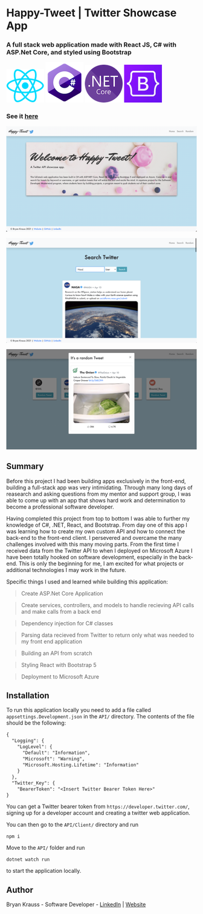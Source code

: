 # Happy-Tweet | Twitter Showcase App

### A full stack web application made with React JS, C# with ASP.Net Core, and styled using Bootstrap

![html](README_assets/React_Logo.png)
![csharp](README_assets/Csharp_Logo.png)
![dotnet](README_assets/NET_Core_Logo.png)
![css](README_assets/Bootstrap_Logo.png)

### See it [here](https://happy-tweet.azurewebsites.net/)

![Screenshot](README_assets/screenshot.png)

![Screenshot3](README_assets/screenshot1.png)

![Screenshot2](README_assets/screenshot2.png)

## Summary

Before this project I had been building apps exclusively in the front-end, building a full-stack app was
very intimidating. Through many long days of reasearch and asking questions from my mentor and support group,
I was able to come up with an app that shows hard work and determination to become a professional software developer.

Having completed this project from top to bottom I was able to further my knowledge of C#, .NET, React, and 
Bootstrap. From day one of this app I was learning how to create my own custom API and how to connect the back-end 
to the front-end client. I persevered and overcame the many challenges involved with this many moving parts. From
the first time I received data from the Twitter API to when I deployed on Microsoft Azure I have been totally
hooked on software development, especially in the back-end. This is only the beginning for me, I am excited for 
what projects or additional technologies I may work in the future.

Specific things I used and learned while building this application:

> Create ASP.Net Core Application

> Create services, controllers, and models to handle recieving API calls and make calls from a back end

> Dependency injection for C# classes

> Parsing data recieved from Twitter to return only what was needed to my front end application

> Building an API from scratch

> Styling React with Bootstrap 5

> Deployment to Microsoft Azure

## Installation

To run this application locally you need to add a file called `appsettings.Development.json` in the `API/` directory. The contents of the file should be the following:

```
{
  "Logging": {
    "LogLevel": {
      "Default": "Information",
      "Microsoft": "Warning",
      "Microsoft.Hosting.Lifetime": "Information"
    }
  },
  "Twitter_Key": {
    "BearerToken": "<Insert Twitter Bearer Token Here>"
}

```

You can get a Twitter bearer token from `https://developer.twitter.com/`, signing up for a developer account and creating a twitter web application.

You can then go to the `API/Client/` directory and run

```
npm i
```

Move to the `API/` folder and run

```
dotnet watch run
```

to start the application locally.

## Author

Bryan Krauss - Software Developer - [LinkedIn](https://www.linkedin.com/in/bryan-krauss-556b3a200/) | [Website](https://bryankrauss.ca/)